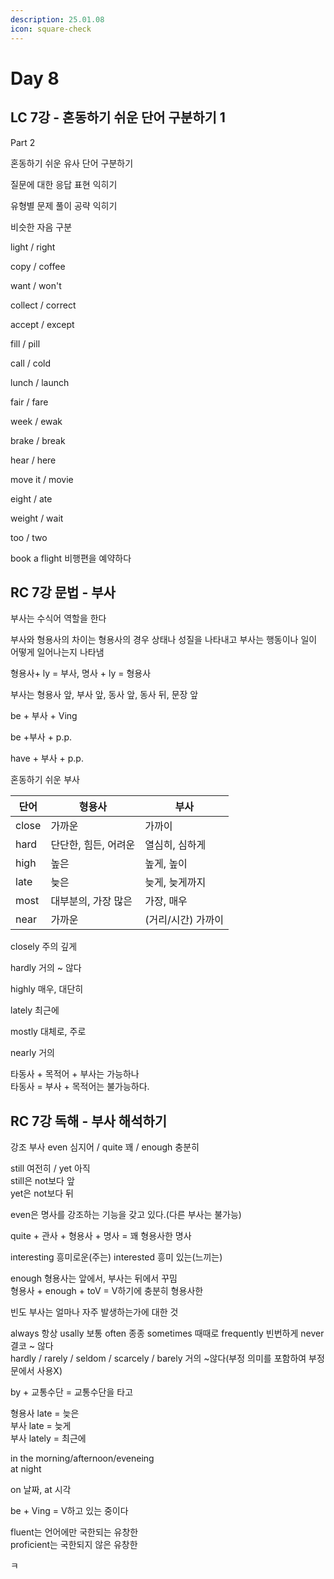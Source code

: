 ```yaml
---
description: 25.01.08
icon: square-check
---
```


# Day 8

## LC 7강 - 혼동하기 쉬운 단어 구분하기 1

Part 2

혼동하기 쉬운 유사 단어 구분하기

질문에 대한 응답 표현 익히기

유형별 문제 풀이 공략 익히기

비슷한 자음 구분

light / right

copy / coffee

want / won't

collect / correct

accept / except

fill / pill

call / cold

lunch / launch

fair / fare

week / ewak

brake / break

hear / here

move it / movie

eight / ate

weight / wait

too / two

book a flight 비행편을 예약하다

## RC 7강 문법 - 부사

부사는 수식어 역할을 한다

부사와 형용사의 차이는 형용사의 경우 상태나 성질을 나타내고 부사는 행동이나 일이 어떻게 일어나는지 나타냄

형용사+ ly = 부사, 명사 + ly = 형용사

부사는 형용사 앞, 부사 앞, 동사 앞, 동사 뒤, 문장 앞

be + 부사 + Ving

be +부사 + p.p.

have + 부사 + p.p.

혼동하기 쉬운 부사

| 단어    | 형용사          | 부사          |
| ----- | ------------ | ----------- |
| close | 가까운          | 가까이         |
| hard  | 단단한, 힘든, 어려운 | 열심히, 심하게    |
| high  | 높은           | 높게, 높이      |
| late  | 늦은           | 늦게, 늦게까지    |
| most  | 대부분의, 가장 많은  | 가장, 매우      |
| near  | 가까운          | (거리/시간) 가까이 |

closely 주의 깊게

hardly 거의 \~ 않다

highly 매우, 대단히

lately 최근에

mostly 대체로, 주로

nearly 거의

타동사 + 목적어 + 부사는 가능하나\
타동사 = 부사 + 목적어는 불가능하다.

## RC 7강 독해 - 부사 해석하기

강조 부사 even 심지어 / quite 꽤 / enough 충분히

still 여전히 / yet 아직\
still은 not보다 앞\
yet은 not보다 뒤

even은 명사를 강조하는 기능을 갖고 있다.(다른 부사는 불가능)

quite + 관사 + 형용사 + 명사 = 꽤 형용사한 명사

interesting 흥미로운(주는) interested 흥미 있는(느끼는)

enough 형용사는 앞에서, 부사는 뒤에서 꾸밈\
형용사 + enough + toV = V하기에 충분히 형용사한

빈도 부사는 얼마나 자주 발생하는가에 대한 것

always 항상 usally 보통 often 종종 sometimes 때때로 frequently 빈번하게 never 결코 \~ 않다\
hardly / rarely / seldom / scarcely / barely 거의 \~않다(부정 의미를 포함하여 부정문에서 사용X)

&#x20; by + 교통수단 = 교통수단을 타고

형용사 late = 늦은\
부사 late = 늦게\
부사 lately = 최근에

in the morning/afternoon/eveneing\
at night

on 날짜, at 시각

be + Ving = V하고 있는 중이다

fluent는 언어에만 국한되는 유창한\
proficient는 국한되지 않은 유창한

ㅋ
